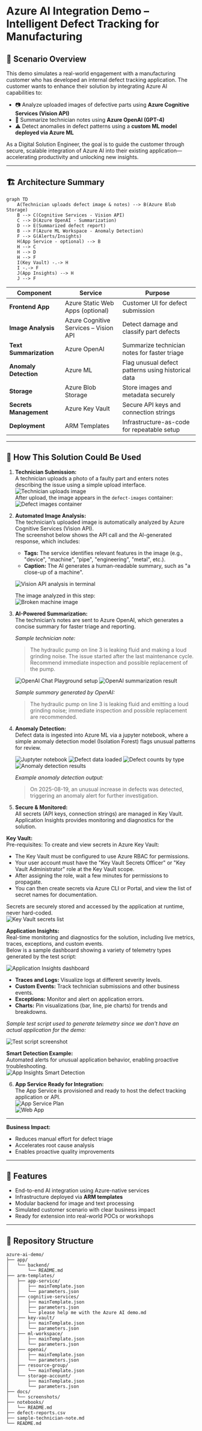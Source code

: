 # Azure AI Integration Demo – Intelligent Defect Tracking for Manufacturing

## 🧠 Scenario Overview

This demo simulates a real-world engagement with a manufacturing customer who has developed an internal defect tracking application. The customer wants to enhance their solution by integrating Azure AI capabilities to:

- 📷 Analyze uploaded images of defective parts using **Azure Cognitive Services (Vision API)**
- 📝 Summarize technician notes using **Azure OpenAI (GPT-4)**
- ⚠️ Detect anomalies in defect patterns using a **custom ML model deployed via Azure ML**

As a Digital Solution Engineer, the goal is to guide the customer through secure, scalable integration of Azure AI into their existing application—accelerating productivity and unlocking new insights.

---

## 🏗️ Architecture Summary

```mermaid
graph TD
    A(Technician uploads defect image & notes) --> B(Azure Blob Storage)
    B --> C(Cognitive Services - Vision API)
    C --> D(Azure OpenAI - Summarization)
    D --> E(Summarized defect report)
    B --> F(Azure ML Workspace - Anomaly Detection)
    F --> G(Alerts/Insights)
    H(App Service - optional) --> B
    H --> C
    H --> D
    H --> F
    I(Key Vault) -.-> H
    I -.-> F
    J(App Insights) --> H
    J --> F
```

| Component | Service | Purpose |
|----------|---------|---------|
| **Frontend App** | Azure Static Web Apps (optional) | Customer UI for defect submission |
| **Image Analysis** | Azure Cognitive Services – Vision API | Detect damage and classify part defects |
| **Text Summarization** | Azure OpenAI | Summarize technician notes for faster triage |
| **Anomaly Detection** | Azure ML | Flag unusual defect patterns using historical data |
| **Storage** | Azure Blob Storage | Store images and metadata securely |
| **Secrets Management** | Azure Key Vault | Secure API keys and connection strings |
| **Deployment** | ARM Templates | Infrastructure-as-code for repeatable setup |

---

## 📖 How This Solution Could Be Used

1. **Technician Submission:**  
   A technician uploads a photo of a faulty part and enters notes describing the issue using a simple upload interface.  
   ![Technician uploads image](docs/screenshots/azure-ai-demo-technician-upload-defect-image.png)  
   After upload, the image appears in the `defect-images` container:  
   ![Defect images container](docs/screenshots/azure-ai-demo-defect-images-container-broken-machine.png)


2. **Automated Image Analysis:**  
   The technician’s uploaded image is automatically analyzed by Azure Cognitive Services (Vision API).  
   The screenshot below shows the API call and the AI-generated response, which includes:
   - **Tags:** The service identifies relevant features in the image (e.g., "device", "machine", "pipe", "engineering", "metal", etc.).
   - **Caption:** The AI generates a human-readable summary, such as "a close-up of a machine".

   ![Vision API analysis in terminal](docs/screenshots/azure-ai-demo-computer-vision-image-analysis.png)

   The image analyzed in this step:  
   ![Broken machine image](docs/screenshots/broken-machine.jpg)


3. **AI-Powered Summarization:**  
   The technician’s notes are sent to Azure OpenAI, which generates a concise summary for faster triage and reporting.

   *Sample technician note:*
   > The hydraulic pump on line 3 is leaking fluid and making a loud grinding noise. The issue started after the last maintenance cycle. Recommend immediate inspection and possible replacement of the pump.

   ![OpenAI Chat Playground setup](docs/screenshots/azure-ai-demo-azure-ai-foundry-chat-playground.png)
   ![OpenAI summarization result](docs/screenshots/azure-ai-demo-azure-ai-foundry-chat-playground-submit-technician-note.png)

   *Sample summary generated by OpenAI:*
   > The hydraulic pump on line 3 is leaking fluid and emitting a loud grinding noise; immediate inspection and possible replacement are recommended.


4. **Anomaly Detection:**  
   Defect data is ingested into Azure ML via a jupyter notebook, where a simple anomaly detection model (Isolation Forest) flags unusual patterns for review.

   ![Juptyter notebook](docs/screenshots/azure-ai-demo-azure-ml-studio-jupyter-notebook.png)
   ![Defect data loaded](docs/screenshots/azure-ai-demo-azure-ml-studio-jupyter-notebook-cell1run.png)
   ![Defect counts by type](docs/screenshots/azure-ai-demo-azure-ml-studio-jupyter-notebook-cell2run.png)
   ![Anomaly detection results](docs/screenshots/azure-ai-azure-demo-ml-studio-jupyter-notebook-cell3run.png)

   *Example anomaly detection output:*
   > On 2025-08-19, an unusual increase in defects was detected, triggering an anomaly alert for further investigation.


5. **Secure & Monitored:**  
All secrets (API keys, connection strings) are managed in Key Vault. Application Insights provides monitoring and diagnostics for the solution.

**Key Vault:**  
Pre-requisites: 
To create and view secrets in Azure Key Vault:

- The Key Vault must be configured to use Azure RBAC for permissions.
- Your user account must have the "Key Vault Secrets Officer" or "Key Vault Administrator" role at the Key Vault scope.
- After assigning the role, wait a few minutes for permissions to propagate.
- You can then create secrets via Azure CLI or Portal, and view the list of secret names for documentation.

Secrets are securely stored and accessed by the application at runtime, never hard-coded.  
![Key Vault secrets list](docs/screenshots/azure-ai-demo-key-vault-secrets.png)

**Application Insights:**  
Real-time monitoring and diagnostics for the solution, including live metrics, traces, exceptions, and custom events.  
Below is a sample dashboard showing a variety of telemetry types generated by the test script:

![Application Insights dashboard](docs/screenshots/azure-ai-demo-send-appinsights-monitoring.png)

- **Traces and Logs:** Visualize logs at different severity levels.
- **Custom Events:** Track technician submissions and other business events.
- **Exceptions:** Monitor and alert on application errors.
- **Charts:** Pin visualizations (bar, line, pie charts) for trends and breakdowns.

*Sample test script used to generate telemetry since we don't have an actual application for the demo:*

![Test script screenshot](docs/screenshots/azure-ai-demo-send-appinsights-test-log.png)

**Smart Detection Example:**  
Automated alerts for unusual application behavior, enabling proactive troubleshooting.  
![App Insights Smart Detection](docs/screenshots/azure-ai-demo-application-insights-smart-detection-action-group.png)


6. **App Service Ready for Integration:**  
   The App Service is provisioned and ready to host the defect tracking application or API.  
   ![App Service Plan](docs/screenshots/azure-ai-demo-app-service-plan.png)  
   ![Web App](docs/screenshots/azure-ai-demo-web-app.png)

---

**Business Impact:**  
- Reduces manual effort for defect triage  
- Accelerates root cause analysis  
- Enables proactive quality improvements
---

## 🚀 Features

- End-to-end AI integration using Azure-native services
- Infrastructure deployed via **ARM templates**
- Modular backend for image and text processing
- Simulated customer scenario with clear business impact
- Ready for extension into real-world POCs or workshops

---

## 📂 Repository Structure

```plaintext
azure-ai-demo/
├── app/
│   └── backend/
│       └── README.md
├── arm-templates/
│   ├── app-service/
│   │   ├── mainTemplate.json
│   │   └── parameters.json
│   ├── cognitive-services/
│   │   ├── mainTemplate.json
│   │   ├── parameters.json
│   │   └── please help me with the Azure AI demo.md
│   ├── key-vault/
│   │   ├── mainTemplate.json
│   │   └── parameters.json
│   ├── ml-workspace/
│   │   ├── mainTemplate.json
│   │   └── parameters.json
│   ├── openai/
│   │   ├── mainTemplate.json
│   │   └── parameters.json
│   ├── resource-group/
│   │   └── mainTemplate.json
│   └── storage-account/
│       ├── mainTemplate.json
│       └── parameters.json
├── docs/
│   └── screenshots/
├── notebooks/
│   └── README.md
├── defect-reports.csv
├── sample-technician-note.md
└── README.md
```
